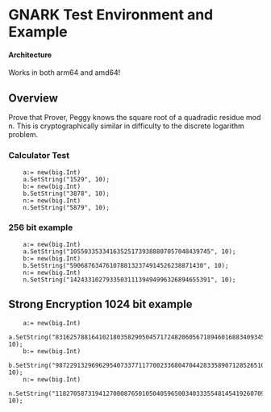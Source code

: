 # GNARK Test Environment and Example

#### Architecture

Works in both arm64 and amd64!

## Overview

Prove that Prover, Peggy knows the square root of a quadradic residue mod n.   This is cryptographically similar in difficulty to the discrete logarithm problem.

### Calculator Test

```
	a:= new(big.Int)
	a.SetString("1529", 10);
	b:= new(big.Int)
	b.SetString("3878", 10);
	n:= new(big.Int)
	n.SetString("5879", 10);
```
### 256 bit example
```
	a:= new(big.Int)
	a.SetString("105503353341635251739388807057048439745", 10);
	b:= new(big.Int)
	b.SetString("5906876347610788132374914526238871430", 10);
	n:= new(big.Int)
	n.SetString("142433102793350311139494996326894655391", 10);
```

## Strong Encryption 1024 bit example

```
	a:= new(big.Int)
	a.SetString("8316257881641021803582905045717248206056718946016883409345574565136922113375339185405930244923042687180817302566013120911495945967850843772303215152494233", 10);
	b:= new(big.Int)
	b.SetString("9872291329696295407337711770023368047044283358907128526510010117886524991212042657797091303026873836609390626022927092784183453775270320719649472866081175", 10);
	n:= new(big.Int)
	n.SetString("11827058731941270008765010504059650034033355481454192607091635073002083084605790970710373730279239889399395303258055587536080559285758863055719494590037407", 10);
```
